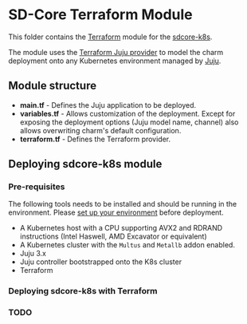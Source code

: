 # SD-Core Terraform Module

This folder contains the [Terraform][Terraform] module for the [sdcore-k8s][sdcore-k8s].

The module uses the [Terraform Juju provider][Terraform Juju provider] to model the charm deployment onto any Kubernetes environment managed by [Juju][Juju].

## Module structure

- **main.tf** - Defines the Juju application to be deployed.
- **variables.tf** - Allows customization of the deployment. Except for exposing the deployment options (Juju model name, channel) also allows overwriting charm's default configuration.
- **terraform.tf** - Defines the Terraform provider.

## Deploying sdcore-k8s module

### Pre-requisites

The following tools needs to be installed and should be running in the environment. Please [set up your environment][set-up-environment] before deployment.

- A Kubernetes host with a CPU supporting AVX2 and RDRAND instructions (Intel Haswell, AMD Excavator or equivalent)
- A Kubernetes cluster with the `Multus` and `Metallb` addon enabled.
- Juju 3.x
- Juju controller bootstrapped onto the K8s cluster
- Terraform

### Deploying sdcore-k8s with Terraform

### TODO

[Terraform]: https://www.terraform.io/
[Terraform Juju provider]: https://registry.terraform.io/providers/juju/juju/latest
[Juju]: https://juju.is
[sdcore-k8s]: https://charmhub.io/sdcore-k8s
[set-up-environment]: [https://discourse.charmhub.io/t/set-up-your-development-environment-with-microk8s-for-juju-terraform-provider/13109#prepare-development-environment-2
